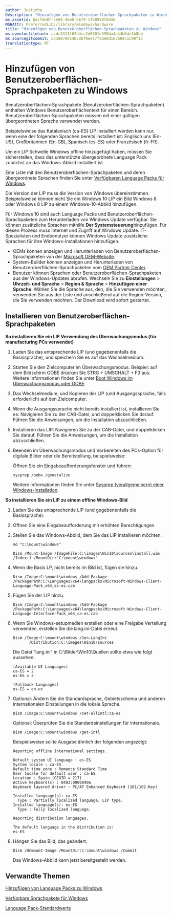 ```yaml
---
author: Justinha
Description: "Hinzufügen von Benutzeroberflächen-Sprachpaketen zu Windows"
ms.assetid: 6acfeb8f-ce94-46e0-b679-1f58958fdd3e
MSHAttr: PreferredLib:/library/windows/hardware
title: "Hinzufügen von Benutzeroberflächen-Sprachpaketen zu Windows"
ms.openlocfilehash: acdc3311f62d4cc2d6501e390da4a44b5de1b8bb
ms.sourcegitcommit: d33e870dc4850bf0ea47fdae0d163b04c1c90f15
translationtype: MT
---
```

# <a name="add-language-interface-packs-to-windows"></a>Hinzufügen von Benutzeroberflächen-Sprachpaketen zu Windows


Benutzeroberflächen-Sprachpakete (Benutzeroberflächen-Sprachpaketen) enthalten Windows Benutzeroberflächentext für einen Bereich. Benutzeroberflächen-Sprachpaketen müssen mit einer gültigen übergeordneten Sprache verwendet werden.

Beispielsweise das Katalanisch (ca-ES) LIP installiert werden kann nur, wenn eine der folgenden Sprachen bereits installiert ist: Englisch uns (En-US), Großbritannien (En-GB), Spanisch (es-ES) oder Französisch (fr-FR).

Um ein LIP Schwelle Windows offline hinzugefügt haben, müssen Sie sicherstellen, dass das unterstützte übergeordnete Language Pack zunächst an das Windows-Abbild installiert ist.

Eine Liste mit den Benutzeroberflächen-Sprachpaketen und deren übergeordnete Sprachen finden Sie unter [Verfügbaren Language Packs für Windows](available-language-packs-for-windows.md).

Die Version der LIP muss die Version von Windows übereinstimmen. Beispielsweise können nicht Sie ein Windows 10 LIP ein Bild Windows 8 oder Windows 8 LIP zu einem Windows-10-Abbild hinzufügen.

Für Windows 10 sind auch Language Packs und Benutzeroberflächen-Sprachpaketen zum Herunterladen von Windows Update verfügbar. Sie können zusätzliche Sprachen mithilfe **Der Systemsteuerung**hinzufügen. Für diesen Prozess muss Internet und Zugriff auf Windows Update. IT-Spezialisten und Endbenutzer können Windows Update zusätzliche Sprachen für ihre Windows-Installationen hinzufügen.

-   OEMs können anzeigen und Herunterladen von Benutzeroberflächen-Sprachpaketen von der [Microsoft OEM-Website](http://go.microsoft.com/fwlink/?LinkId=131359).
-   System-Builder können anzeigen und Herunterladen von Benutzeroberflächen-Sprachpaketen vom [OEM Partner Center](http://go.microsoft.com/fwlink/?LinkId=131358).
-   Benutzer können Sprachen oder Benutzeroberflächen-Sprachpaketen aus der Windows-Updates abrufen. Wechseln Sie zu **Einstellungen** &gt; **Uhrzeit- und Sprache** &gt; **Region & Sprache** &gt; **Hinzufügen einer Sprache**. Wählen Sie die Sprache aus, den, die Sie verwenden möchten, verwenden Sie aus der Liste und anschließend auf die Region-Version, die Sie verwenden möchten. Der Download wird sofort gestartet.

## <a name="span-idinstalllipsspanspan-idinstalllipsspanspan-idinstalllipsspaninstall-lips"></a><span id="Install_LIPs"></span><span id="install_lips"></span><span id="INSTALL_LIPS"></span>Installieren von Benutzeroberflächen-Sprachpaketen

**So installieren Sie ein LIP Verwendung des Überwachungsmodus (für manufacturing PCs verwendet)**

1.  Laden Sie das entsprechende LIP (und gegebenenfalls die Basissprache), und speichern Sie es auf das Wechselmedium.
2.  Starten Sie den Zielcomputer im Überwachungsmodus. Beispiel: auf dem Bildschirm OOBE drücken Sie STRG + UMSCHALT + F3 aus. Weitere Informationen finden Sie unter [Boot Windows im Überwachungsmodus oder OOBE](boot-windows-to-audit-mode-or-oobe.md).
3.  Das Wechselmedium, und Kopieren der LIP (und Ausgangssprache, falls erforderlich) auf den Zielcomputer.
4.  Wenn die Ausgangssprache nicht bereits installiert ist, installieren Sie es: Navigieren Sie zu der CAB-Datei, und doppelklicken Sie darauf. Führen Sie die Anweisungen, um die Installation abzuschließen.
5.  Installieren das LIP: Navigieren Sie zu der CAB-Datei, und doppelklicken Sie darauf. Führen Sie die Anweisungen, um die Installation abzuschließen.
6.  Beenden im Überwachungsmodus und Vorbereiten des PCs-Option für digitale Bilder oder die Bereitstellung, beispielsweise:

    Öffnen Sie ein Eingabeaufforderungsfenster und führen: 
    
    ``` syntax
    sysprep /oobe /generalize
    ``` 
    
    Weitere Informationen finden Sie unter [Sysprep (verallgemeinern) einer Windows-Installation](sysprep--generalize--a-windows-installation.md).

**So installieren Sie ein LIP zu einem offline Windows-Bild**

1.  Laden Sie das entsprechende LIP (und gegebenenfalls die Basissprache).
2.  Öffnen Sie eine Eingabeaufforderung mit erhöhten Berechtigungen.
3.  Stellen Sie das Windows-Abbild, dem Sie das LIP installieren möchten.

    ``` syntax
    md "C:\mount\windows"

    Dism /Mount-Image /ImageFile:C:\images\Win10\sources\install.wim /Index:1 /MountDir:"C:\mount\windows"
    ```

4.  Wenn die Basis LP, nicht bereits im Bild ist, fügen sie hinzu.

    ``` syntax
    Dism /Image:C:\mount\windows /Add-Package /PackagePath:C:\Languages\x64\langpacks\Microsoft-Windows-Client-Language-Pack_x64_es-es.cab
    ```

5.  Fügen Sie der LIP hinzu.

    ``` syntax
    Dism /Image:C:\mount\windows /Add-Package /PackagePath:C:\Languages\x64\langpacks\Microsoft-Windows-Client-Language-Interface-Pack_x64_ca-es.cab
    ```

6.  Wenn Sie Windows-setupmedien erstellen oder eine Freigabe Verteilung verwenden, erstellen Sie die lang.ini-Datei erneut.

    ``` syntax
    Dism /Image:C:\mount\windows /Gen-LangIni 
           /Distribution:C:\images\Win10\sources
    ```

    Die Datei "lang.ini" in C:\\Bilder\\Win10\\Quellen sollte etwa wie folgt aussehen:

    ``` syntax
    [Available UI Languages]
    ca-ES = 2
    es-ES = 3
     
    [Fallback Languages]
    es-ES = en-us
    ```

7.  Optional: Ändern Sie die Standardsprache, Gebietsschema und anderen internationalen Einstellungen in die lokale Sprache.

    ``` syntax
    Dism /image:C:\mount\windows /set-allIntl:ca-es
    ```

    Optional: Überprüfen Sie die Standardeinstellungen für internationale.

    ``` syntax
    Dism /image:C:\mount\windows /get-intl
    ```

    Beispielsweise sollte Ausgabe ähnlich der folgenden angezeigt:

    ``` syntax
    Reporting offline international settings.
     
    Default system UI language : es-ES
    System locale : ca-ES
    Default time zone : Romance Standard Time
    User locale for default user : ca-ES
    Location : Spain (GEOID = 217)
    Active keyboard(s) : 0403:0000040a
    Keyboard layered driver : PC/AT Enhanced Keyboard (101/102-Key)
     
    Installed language(s): ca-ES
      Type : Partially localized language, LIP type.
    Installed language(s): es-ES
      Type : Fully localized language.
     
    Reporting distribution languages.
     
    The default language in the distribution is:
    es-ES
    ```

8.  Hängen Sie das Bild, das geändert.

    ``` syntax
    Dism /Unmount-Image /MountDir:C:\mount\windows /Commit
    ```

    Das Windows-Abbild kann jetzt bereitgestellt werden.

## <a name="span-idrelatedtopicsspanrelated-topics"></a><span id="related_topics"></span>Verwandte Themen


[Hinzufügen von Language Packs zu Windows](add-language-packs-to-windows.md)

[Verfügbare Sprachpakete für Windows](available-language-packs-for-windows.md)

[Language Pack-Standardwerte](http://go.microsoft.com/fwlink/?LinkId=206622)

 

 






